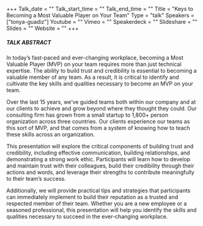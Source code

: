 +++
Talk_date = ""
Talk_start_time = ""
Talk_end_time = ""
Title = "Keys to Becoming a Most Valuable Player on Your Team"
Type = "talk"
Speakers = ["tonya-guadiz"]
Youtube = ""
Vimeo = ""
Speakerdeck = ""
Slideshare = ""
Slides = ""
Website = ""
+++

##### TALK ABSTRACT

In today’s fast-paced and ever-changing workplace, becoming a Most Valuable Player (MVP) on your team requires more than just technical expertise. The ability to build trust and credibility is essential to becoming a valuable member of any team. As a result, it is critical to identify and cultivate the key skills and qualities necessary to become an MVP on your team.

Over the last 15 years, we’ve guided teams both within our company and at our clients to achieve and grow beyond where they thought they could. Our consulting firm has grown from a small startup to 1,800+ person organization across three countries. Our clients experience our teams as this sort of MVP, and that comes from a system of knowing how to teach these skills across an organization.

This presentation will explore the critical components of building trust and credibility, including effective communication, building relationships, and demonstrating a strong work ethic. Participants will learn how to develop and maintain trust with their colleagues, build their credibility through their actions and words, and leverage their strengths to contribute meaningfully to their team’s success.

Additionally, we will provide practical tips and strategies that participants can immediately implement to build their reputation as a trusted and respected member of their team. Whether you are a new employee or a seasoned professional, this presentation will help you identify the skills and qualities necessary to succeed in the ever-changing workplace.